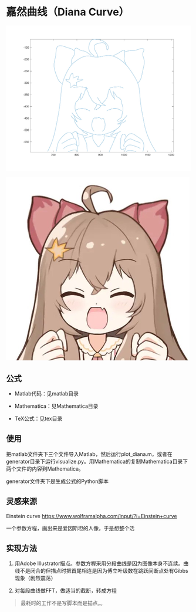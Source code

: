 # 嘉然曲线（Diana Curve）

![image](https://github.com/yuchenxi2000/diana-curve/blob/main/diana.jpg)

![image](https://github.com/yuchenxi2000/diana-curve/blob/main/diana_origin.jpg)

## 公式

* Matlab代码：见matlab目录

* Mathematica：见Mathematica目录

* TeX公式：见tex目录

## 使用

把matlab文件夹下三个文件导入Matlab，然后运行plot_diana.m，或者在generator目录下运行visualize.py。用Mathematica的复制Mathematica目录下两个文件的内容到Mathematica。

generator文件夹下是生成公式的Python脚本

## 灵感来源

Einstein curve https://www.wolframalpha.com/input/?i=Einstein+curve

一个参数方程，画出来是爱因斯坦的人像，于是想整个活

## 实现方法

1. 用Adobe Illustrator描点。参数方程采用分段曲线是因为图像本身不连续。曲线不是闭合的但描点时把首尾相连是因为傅立叶级数在跳跃间断点处有Gibbs现象（剧烈震荡）

2. 对每段曲线做FFT，做适当的截断，转成方程

> 最耗时的工作不是写脚本而是描点。。

